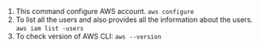 
1. This command configure AWS account.
	`aws configure`
2. To list all the users and also provides all the information about the users.
	`aws iam list -users`
3.  To check version of AWS CLI:
	`aws --version`
